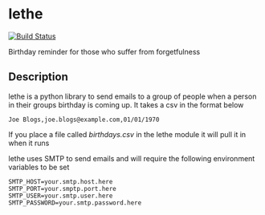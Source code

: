 # lethe
[![Build Status](https://travis-ci.org/mandshaw/lethe.svg?branch=master)](https://travis-ci.org/mandshaw/lethe)

Birthday reminder for those who suffer from forgetfulness 

## Description
lethe is a python library to send emails to a group of people when a person in their groups birthday is coming up. It takes a csv in the format below

```
Joe Blogs,joe.blogs@example.com,01/01/1970
```

If you place a file called _birthdays.csv_ in the lethe module it will pull it in when it runs

lethe uses SMTP to send emails and will require the following environment variables to be set

```
SMTP_HOST=your.smtp.host.here
SMTP_PORT=your.smptp.port.here
SMTP_USER=your.smtp.user.here
SMTP_PASSWORD=your.smtp.password.here
```
